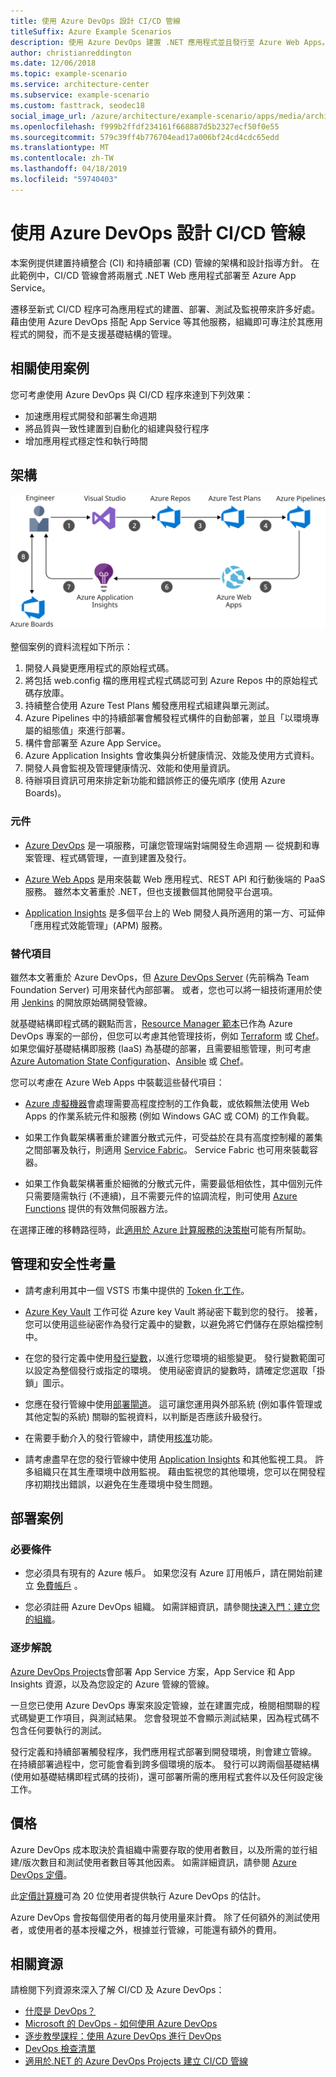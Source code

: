 ```yaml
---
title: 使用 Azure DevOps 設計 CI/CD 管線
titleSuffix: Azure Example Scenarios
description: 使用 Azure DevOps 建置 .NET 應用程式並且發行至 Azure Web Apps。
author: christianreddington
ms.date: 12/06/2018
ms.topic: example-scenario
ms.service: architecture-center
ms.subservice: example-scenario
ms.custom: fasttrack, seodec18
social_image_url: /azure/architecture/example-scenario/apps/media/architecture-devops-dotnet-webapp.svg
ms.openlocfilehash: f999b2ffdf234161f668887d5b2327ecf50f0e55
ms.sourcegitcommit: 579c39ff4b776704ead17a006bf24cd4cdc65edd
ms.translationtype: MT
ms.contentlocale: zh-TW
ms.lasthandoff: 04/18/2019
ms.locfileid: "59740403"
---
```

# <a name="design-a-cicd-pipeline-using-azure-devops"></a>使用 Azure DevOps 設計 CI/CD 管線

本案例提供建置持續整合 (CI) 和持續部署 (CD) 管線的架構和設計指導方針。 在此範例中，CI/CD 管線會將兩層式 .NET Web 應用程式部署至 Azure App Service。

遷移至新式 CI/CD 程序可為應用程式的建置、部署、測試及監視帶來許多好處。 藉由使用 Azure DevOps 搭配 App Service 等其他服務，組織即可專注於其應用程式的開發，而不是支援基礎結構的管理。

## <a name="relevant-use-cases"></a>相關使用案例

您可考慮使用 Azure DevOps 與 CI/CD 程序來達到下列效果：

- 加速應用程式開發和部署生命週期
- 將品質與一致性建置到自動化的組建與發行程序
- 增加應用程式穩定性和執行時間

## <a name="architecture"></a>架構

![DevOps 案例 (使用 Azure DevOps 和 Azure App Service) 中所牽涉到 Azure 元件的架構圖][architecture]

整個案例的資料流程如下所示：

1. 開發人員變更應用程式的原始程式碼。
2. 將包括 web.config 檔的應用程式程式碼認可到 Azure Repos 中的原始程式碼存放庫。
3. 持續整合使用 Azure Test Plans 觸發應用程式組建與單元測試。
4. Azure Pipelines 中的持續部署會觸發程式構件的自動部署，並且「以環境專屬的組態值」來進行部署。
5. 構件會部署至 Azure App Service。
6. Azure Application Insights 會收集與分析健康情況、效能及使用方式資料。
7. 開發人員會監視及管理健康情況、效能和使用量資訊。
8. 待辦項目資訊可用來排定新功能和錯誤修正的優先順序 (使用 Azure Boards)。

### <a name="components"></a>元件

- [Azure DevOps][vsts] 是一項服務，可讓您管理端對端開發生命週期 &mdash; 從規劃和專案管理、程式碼管理，一直到建置及發行。

- [Azure Web Apps][web-apps] 是用來裝載 Web 應用程式、REST API 和行動後端的 PaaS 服務。 雖然本文著重於 .NET，但也支援數個其他開發平台選項。

- [Application Insights][application-insights] 是多個平台上的 Web 開發人員所適用的第一方、可延伸「應用程式效能管理」(APM) 服務。

### <a name="alternatives"></a>替代項目

雖然本文著重於 Azure DevOps，但 [Azure DevOps Server][azure-devops-server] (先前稱為 Team Foundation Server) 可用來替代內部部署。 或者，您也可以將一組技術運用於使用 [Jenkins][jenkins-on-azure] 的開放原始碼開發管線。

就基礎結構即程式碼的觀點而言，[Resource Manager 範本][arm-templates]已作為 Azure DevOps 專案的一部份，但您可以考慮其他管理技術，例如 [Terraform][terraform] 或 [Chef][chef]。 如果您偏好基礎結構即服務 (IaaS) 為基礎的部署，且需要組態管理，則可考慮 [Azure Automation State Configuration][desired-state-configuration]、[Ansible][ansible] 或 [Chef][chef]。

您可以考慮在 Azure Web Apps 中裝載這些替代項目：

- [Azure 虛擬機器][compare-vm-hosting]會處理需要高程度控制的工作負載，或依賴無法使用 Web Apps 的作業系統元件和服務 (例如 Windows GAC 或 COM) 的工作負載。

- 如果工作負載架構著重於建置分散式元件，可受益於在具有高度控制權的叢集之間部署及執行，則適用 [Service Fabric][service-fabric]。 Service Fabric 也可用來裝載容器。

- 如果工作負載架構著重於細微的分散式元件，需要最低相依性，其中個別元件只需要隨需執行 (不連續)，且不需要元件的協調流程，則可使用 [Azure Functions][azure-functions] 提供的有效無伺服器方法。

在選擇正確的移轉路徑時，此[適用於 Azure 計算服務的決策樹](/azure/architecture/guide/technology-choices/compute-decision-tree)可能有所幫助。

## <a name="management-and-security-considerations"></a>管理和安全性考量

- 請考慮利用其中一個 VSTS 市集中提供的 [Token 化工作][vsts-tokenization]。

- [Azure Key Vault][download-keyvault-secrets] 工作可從 Azure key Vault 將祕密下載到您的發行。 接著，您可以使用這些祕密作為發行定義中的變數，以避免將它們儲存在原始檔控制中。

- 在您的發行定義中使用[發行變數][vsts-release-variables]，以進行您環境的組態變更。 發行變數範圍可以設定為整個發行或指定的環境。 使用祕密資訊的變數時，請確定您選取「掛鎖」圖示。

- 您應在發行管線中使用[部署閘道][vsts-deployment-gates]。 這可讓您運用與外部系統 (例如事件管理或其他定製的系統) 關聯的監視資料，以判斷是否應該升級發行。

- 在需要手動介入的發行管線中，請使用[核准][vsts-approvals]功能。

- 請考慮盡早在您的發行管線中使用 [Application Insights][application-insights] 和其他監視工具。 許多組織只在其生產環境中啟用監視。 藉由監視您的其他環境，您可以在開發程序初期找出錯誤，以避免在生產環境中發生問題。

## <a name="deploy-the-scenario"></a>部署案例

### <a name="prerequisites"></a>必要條件

- 您必須具有現有的 Azure 帳戶。 如果您沒有 Azure 訂用帳戶，請在開始前建立 [免費帳戶](https://azure.microsoft.com/free/?WT.mc_id=A261C142F) 。

- 您必須註冊 Azure DevOps 組織。 如需詳細資訊，請參閱[快速入門：建立您的組織][vsts-account-create]。

### <a name="walk-through"></a>逐步解說

[Azure DevOps Projects](/azure/devops-project/azure-devops-project-github)會部署 App Service 方案，App Service 和 App Insights 資源，以及為您設定的 Azure 管線的管線。

一旦您已使用 Azure DevOps 專案來設定管線，並在建置完成，檢閱相關聯的程式碼變更工作項目，與測試結果。 您會發現並不會顯示測試結果，因為程式碼不包含任何要執行的測試。

發行定義和持續部署觸發程序，我們應用程式部署到開發環境，則會建立管線。 在持續部署過程中，您可能會看到跨多個環境的版本。 發行可以跨兩個基礎結構 (使用如基礎結構即程式碼的技術)，還可部署所需的應用程式套件以及任何設定後工作。

## <a name="pricing"></a>價格

Azure DevOps 成本取決於貴組織中需要存取的使用者數目，以及所需的並行組建/版次數目和測試使用者數目等其他因素。 如需詳細資訊，請參閱 [Azure DevOps 定價][vsts-pricing-page]。

此[定價計算機][vsts-pricing-calculator]可為 20 位使用者提供執行 Azure DevOps 的估計。

Azure DevOps 會按每個使用者的每月使用量來計費。 除了任何額外的測試使用者，或使用者的基本授權之外，根據並行管線，可能還有額外的費用。

## <a name="related-resources"></a>相關資源

請檢閱下列資源來深入了解 CI/CD 及 Azure DevOps：

- [什麼是 DevOps？][devops-whatis]
- [Microsoft 的 DevOps - 如何使用 Azure DevOps][devops-microsoft]
- [逐步教學課程：使用 Azure DevOps 進行 DevOps][devops-with-vsts]
- [DevOps 檢查清單][devops-checklist]
- [適用於.NET 的 Azure DevOps Projects 建立 CI/CD 管線][devops-project-create]

<!-- links -->

[ansible]: /azure/ansible/
[application-insights]: /azure/application-insights/app-insights-overview
[app-service-reference-architecture]: ../../reference-architectures/app-service-web-app/basic-web-app.md
[arm-templates]: /azure/azure-resource-manager/resource-group-overview#template-deployment
[architecture]: ./media/architecture-devops-dotnet-webapp.svg
[chef]: /azure/chef/
[design-patterns-availability]: /azure/architecture/patterns/category/availability
[design-patterns-resiliency]: /azure/architecture/patterns/category/resiliency
[design-patterns-scalability]: /azure/architecture/patterns/category/performance-scalability
[design-patterns-security]: /azure/architecture/patterns/category/security
[desired-state-configuration]: /azure/automation/automation-dsc-overview
[devops-microsoft]: /azure/devops/devops-at-microsoft/
[devops-with-vsts]: https://almvm.azurewebsites.net/labs/vsts/
[devops-checklist]: /azure/architecture/checklist/dev-ops
[application-insights]: https://azure.microsoft.com/services/application-insights/
[cloud-based-load-testing]: https://visualstudio.microsoft.com/team-services/cloud-load-testing/
[cloud-based-load-testing-on-premises]: /vsts/test/load-test/clt-with-private-machines?view=vsts
[jenkins-on-azure]: /azure/jenkins/
[devops-whatis]: /azure/devops/what-is-devops
[download-keyvault-secrets]: /vsts/pipelines/tasks/deploy/azure-key-vault?view=vsts
[resource-groups]: /azure/azure-resource-manager/resource-group-overview
[resiliency-app-service]: /azure/architecture/checklist/resiliency-per-service#app-service
[vsts]: /vsts/?view=vsts#pivot=services
[continuous-integration]: /azure/devops/what-is-continuous-integration
[continuous-delivery]: /azure/devops/what-is-continuous-delivery
[web-apps]: /azure/app-service/app-service-web-overview
[vsts-account-create]: /azure/devops/organizations/accounts/create-organization-msa-or-work-student?view=vsts
[vsts-approvals]: /vsts/pipelines/release/approvals/approvals?view=vsts
[devops-project]: https://portal.azure.com/?feature.customportal=false#create/Microsoft.AzureProject
[vsts-deployment-gates]: /vsts/pipelines/release/approvals/gates?view=vsts
[vsts-pricing-calculator]: https://azure.com/e/498aa024454445a8a352e75724f900b1
[vsts-pricing-page]: https://azure.microsoft.com/pricing/details/visual-studio-team-services/
[vsts-release-variables]: /vsts/pipelines/release/variables?view=vsts&tabs=batch
[vsts-tokenization]: https://marketplace.visualstudio.com/search?term=token&target=VSTS&category=All%20categories&sortBy=Relevance
[azure-key-vault]: /azure/key-vault/key-vault-overview
[infra-as-code]: https://blogs.msdn.microsoft.com/mvpawardprogram/2018/02/13/infrastructure-as-code/
[azure-devops-server]: https://visualstudio.microsoft.com/tfs/
[infra-as-code]: https://blogs.msdn.microsoft.com/mvpawardprogram/2018/02/13/infrastructure-as-code/
[service-fabric]: /azure/service-fabric/
[azure-functions]: /azure/azure-functions/
[azure-containers]: https://azure.microsoft.com/overview/containers/
[compare-vm-hosting]: /azure/app-service/choose-web-site-cloud-service-vm
[app-insights-cd-monitoring]: /azure/application-insights/app-insights-vsts-continuous-monitoring
[azure-region-pair-bcdr]: /azure/best-practices-availability-paired-regions
[devops-project-create]: /azure/devops-project/azure-devops-project-aspnet-core
[terraform]: /azure/terraform/

